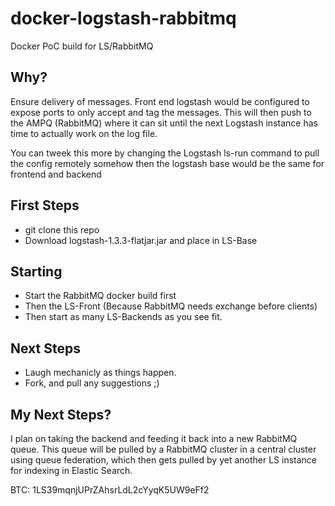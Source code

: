 docker-logstash-rabbitmq
========================

Docker PoC build for LS/RabbitMQ

Why?
----

Ensure delivery of messages. Front end logstash would be configured to expose ports to only accept and tag the messages. This will then push to the AMPQ (RabbitMQ) where it can sit until the next Logstash instance has time to actually work on the log file. 

You can tweek this more by changing the Logstash ls-run command to pull the config remotely somehow then the logstash base would be the same for frontend and backend

First Steps
-----------

- git clone this repo
- Download logstash-1.3.3-flatjar.jar and place in LS-Base

Starting
--------

- Start the RabbitMQ docker build first
- Then the LS-Front (Because RabbitMQ needs exchange before clients)
- Then start as many LS-Backends as you see fit.

Next Steps
----------

- Laugh mechanicly as things happen.
- Fork, and pull any suggestions ;)

My Next Steps?
-------------

I plan on taking the backend and feeding it back into a new RabbitMQ queue. This queue will be pulled by a RabbitMQ cluster in a central cluster using queue federation, which then gets pulled by yet another LS instance for indexing in Elastic Search.

BTC: 1LS39mqnjUPrZAhsrLdL2cYyqK5UW9eFf2
